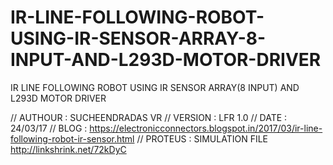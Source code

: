 # IR-LINE-FOLLOWING-ROBOT-USING-IR-SENSOR-ARRAY-8-INPUT-AND-L293D-MOTOR-DRIVER
IR LINE FOLLOWING ROBOT  USING IR SENSOR ARRAY(8 INPUT) AND L293D MOTOR DRIVER

// AUTHOUR : SUCHEENDRADAS VR
// VERSION : LFR 1.0
// DATE    : 24/03/17
// BLOG    : https://electronicconnectors.blogspot.in/2017/03/ir-line-following-robot-ir-sensor.html 
// PROTEUS : SIMULATION FILE http://linkshrink.net/72kDyC
